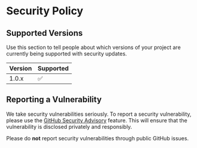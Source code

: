 # Security Policy

## Supported Versions

Use this section to tell people about which versions of your project are
currently being supported with security updates.

| Version | Supported          |
| ------- | ------------------ |
| 1.0.x   | :white_check_mark: |

## Reporting a Vulnerability

We take security vulnerabilities seriously. To report a security vulnerability, please use the [GitHub Security Advisory](https://github.com/stillriver-ai/stillriver-ai-bot/security/advisories/new) feature. This will ensure that the vulnerability is disclosed privately and responsibly.

Please do **not** report security vulnerabilities through public GitHub issues.
